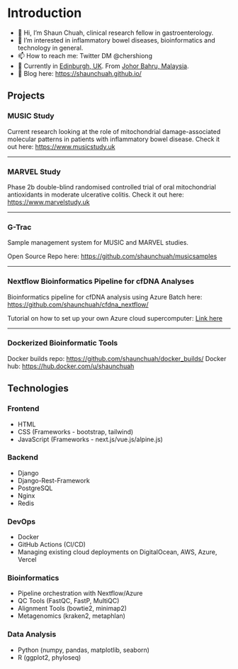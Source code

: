 # Introduction

- 👋 Hi, I’m Shaun Chuah, clinical research fellow in gastroenterology.
- 👀 I’m interested in inflammatory bowel diseases, bioinformatics and technology in general.
- 📫 How to reach me: Twitter DM @chershiong
- :compass: Currently in [Edinburgh, UK](https://www.google.com/maps/place/Edinburgh/@55.9412515,-3.2403579,13z/data=!3m1!4b1!4m5!3m4!1s0x4887b800a5982623:0x64f2147b7ce71727!8m2!3d55.953252!4d-3.188267). From [Johor Bahru, Malaysia](https://www.google.com/maps/place/Johor+Bahru,+Johor,+Malaysia/@1.5448504,103.5695405,11z/data=!3m1!4b1!4m5!3m4!1s0x31da12c6d36b3a27:0xd5f4b21db593d4f5!8m2!3d1.492659!4d103.7413591).
- :notebook_with_decorative_cover: Blog here: https://shaunchuah.github.io/


## Projects

### MUSIC Study

Current research looking at the role of mitochondrial damage-associated molecular patterns in patients with inflammatory bowel disease. Check it out here: https://www.musicstudy.uk

---

### MARVEL Study

Phase 2b double-blind randomised controlled trial of oral mitochondrial antioxidants in moderate ulcerative colitis. Check it out here: https://www.marvelstudy.uk

---

### G-Trac

Sample management system for MUSIC and MARVEL studies.

Open Source Repo here: https://github.com/shaunchuah/musicsamples 

---

### Nextflow Bioinformatics Pipeline for cfDNA Analyses

Bioinformatics pipeline for cfDNA analysis using Azure Batch here: https://github.com/shaunchuah/cfdna_nextflow/

Tutorial on how to set up your own Azure cloud supercomputer: [Link here](https://shaunchuah.github.io/posts/setting-up-azure-with-nextflow)

---

### Dockerized Bioinformatic Tools

Docker builds repo: https://github.com/shaunchuah/docker_builds/
Docker hub: https://hub.docker.com/u/shaunchuah

## Technologies

### Frontend

- HTML
- CSS (Frameworks - bootstrap, tailwind)
- JavaScript (Frameworks - next.js/vue.js/alpine.js)

### Backend

- Django
- Django-Rest-Framework
- PostgreSQL
- Nginx
- Redis

### DevOps

- Docker
- GitHub Actions (CI/CD)
- Managing existing cloud deployments on DigitalOcean, AWS, Azure, Vercel

### Bioinformatics

- Pipeline orchestration with Nextflow/Azure
- QC Tools (FastQC, FastP, MultiQC)
- Alignment Tools (bowtie2, minimap2)
- Metagenomics (kraken2, metaphlan)

### Data Analysis

- Python (numpy, pandas, matplotlib, seaborn)
- R (ggplot2, phyloseq)
